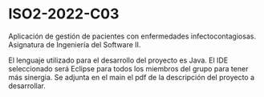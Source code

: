 # ISO2-2022-C03
Aplicación de gestión de pacientes con enfermedades infectocontagiosas. Asignatura de Ingeniería del Software II.

El lenguaje utilizado para el desarrollo del proyecto es Java. El IDE seleccionado será Eclipse para todos los miembros del grupo para tener más sinergia.
Se adjunta en el main el pdf de la descripción del proyecto a desarrollar.


